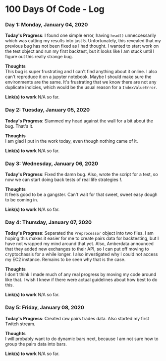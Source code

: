# 100 Days Of Code - Log

### Day 1: Monday, January 04, 2020

**Today's Progress**: I found one simple error, having `head()` unneccessarily which was cutting my results into just 5.
Unfortunately, this revealed that my previous bug has not been fixed as I had thought.
I wanted to start work on the test object and run my first backtest, but it looks like I am stuck until I figure out this really strange bug.

**Thoughts**   
This bug is super frustrating and I can't find anything about it online. I also can't reproduce it on a jupyter notebook. Maybe I should make sure the environments are the same.
It's frustrating that we know there are not any duplicate indicies, which would be the usual reason for a `IndexValueError`.

**Link(s) to work**
N/A so far.

### Day 2: Tuesday, January 05, 2020

**Today's Progress**: Slammed my head against the wall for a bit about the bug. That's it.

**Thoughts**   
I am glad I put in the work today, even though nothing came of it.

**Link(s) to work**
N/A so far.

### Day 3: Wednesday, January 06, 2020

**Today's Progress**: Fixed the damn bug. Also, wrote the script for a test, so now we can start doing back tests of real life strategies **!**.

**Thoughts**   
It feels good to be a gangster. Can't wait for that sweet, sweet easy dough to be coming in.

**Link(s) to work**
N/A so far.

### Day 4: Thursday, January 07, 2020

**Today's Progress**: Separated the `Preprocessor` object into two files. I am hoping this makes it easier for me to create pairs data for backtesting, but I have not wrapped my mind around that yet.
Also, Amberdata announced that they added new exchanges to their API, so I can put off moving to cryptochassis for a while longer.
I also investigated why I could not access my EC2 instance. Remains to be seen why that is the case.

**Thoughts**   
I don't think I made much of any real progress by moving my code around like that. I wish I knew if there were actual guidelines about how best to do this.

**Link(s) to work**
N/A so far.

### Day 5: Friday, January 08, 2020

**Today's Progress**: Created raw pairs trades data. Also started my first Twitch stream.

**Thoughts**   
I will probably want to do dynamic bars next, because I am not sure how to group the pairs data into bars.

**Link(s) to work**
N/A so far.
